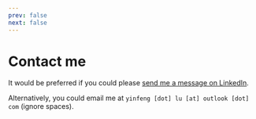 ```yaml
---
prev: false
next: false
---
```


# Contact me

It would be preferred if you could please [send me a message on LinkedIn](https://www.linkedin.com/messaging/compose/?recipient=yinfeng-lu).

Alternatively, you could email me at `yinfeng [dot] lu [at] outlook [dot] com` (ignore spaces).
